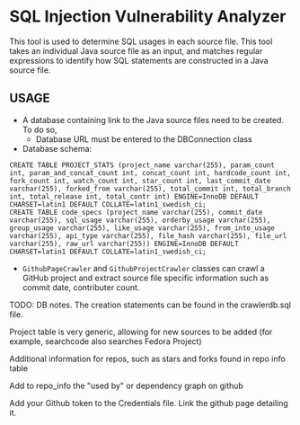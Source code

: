 # SQL Injection Vulnerability Analyzer

This tool is used to determine SQL usages in each source file.
This tool takes an individual Java source file as an input, and matches regular expressions to identify 
how SQL statements are constructed in a Java source file.

## USAGE

* A database containing link to the Java source files need to be created. To do so,
  * Database URL must be entered to the DBConnection class
* Database schema:  
 ````
 CREATE TABLE PROJECT_STATS (project_name varchar(255), param_count int, param_and_concat_count int, concat_count int, hardcode_count int, fork_count int, watch_count int, star_count int, last_commit_date varchar(255), forked_from varchar(255), total_commit int, total_branch int, total_release int, total_contr int) ENGINE=InnoDB DEFAULT CHARSET=latin1 DEFAULT COLLATE=latin1_swedish_ci;
 CREATE TABLE code_specs (project_name varchar(255), commit_date varchar(255), sql_usage varchar(255), orderby_usage varchar(255), group_usage varchar(255), like_usage varchar(255), from_into_usage varchar(255), api_type varchar(255), file_hash varchar(255), file_url varchar(255), raw_url varchar(255)) ENGINE=InnoDB DEFAULT CHARSET=latin1 DEFAULT COLLATE=latin1_swedish_ci;
 ````

* `GithubPageCrawler` and `GithubProjectCrawler` classes can crawl a GitHub project and extract source file specific information such as commit date, contributer count.


TODO: DB notes. The creation statements can be found in the crawlerdb.sql file.

Project table is very generic, allowing for new sources to be added (for example, searchcode also searches Fedora Project)

Additional information for repos, such as stars and forks found in repo info table

Add to repo_info the "used by" or dependency graph on github

Add your Github token to the Credentials file. Link the github page detailing it.